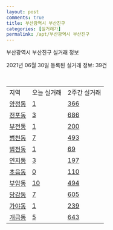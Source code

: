```yaml
---
layout: post
comments: true
title: 부산광역시 부산진구
categories: [실거래가]
permalink: /apt/부산광역시 부산진구
---
```


부산광역시 부산진구 실거래 정보

2021년 06월 30일 등록된 실거래 정보: 39건

<script type="text/javascript">
  google.charts.load('current', {'packages':['corechart']});
  google.charts.setOnLoadCallback(drawChart);

  function drawChart() {
    var data = google.visualization.arrayToDataTable([['거래일', '매매', '전월세', '전매'], ['21-02', 302, 471, 63], ['21-03', 403, 453, 38], ['21-04', 426, 381, 39], ['21-05', 476, 393, 127], ['21-06', 209, 301, 20]]);

    var options = {
      title: '최근 유형별 거래량 추이',
      legend: { position: 'bottom' }
    };

    var chart = new google.visualization.LineChart(document.getElementById('columnchart_material'));
    chart.draw(data, (options));
  }
</script>

<div id="columnchart_material" style="width: 95%; margin-left: -35px"></div>
<br>
<table class="sortable">
  <tr>
    <td>지역</td>
    <td>오늘 실거래</td>
    <td>2주간 실거래</td>
  </tr>

  
  <tr class="item">
    <td><a href="부산광역시 부산진구 양정동">양정동</a></td>
    <td><a href="부산광역시 부산진구 양정동">1</a></td>
    <td><a href="부산광역시 부산진구 양정동">366</a></td>
  </tr>
    

  <tr class="item">
    <td><a href="부산광역시 부산진구 전포동">전포동</a></td>
    <td><a href="부산광역시 부산진구 전포동">3</a></td>
    <td><a href="부산광역시 부산진구 전포동">686</a></td>
  </tr>
    

  <tr class="item">
    <td><a href="부산광역시 부산진구 부전동">부전동</a></td>
    <td><a href="부산광역시 부산진구 부전동">1</a></td>
    <td><a href="부산광역시 부산진구 부전동">200</a></td>
  </tr>
    

  <tr class="item">
    <td><a href="부산광역시 부산진구 범천동">범천동</a></td>
    <td><a href="부산광역시 부산진구 범천동">7</a></td>
    <td><a href="부산광역시 부산진구 범천동">493</a></td>
  </tr>
    

  <tr class="item">
    <td><a href="부산광역시 부산진구 범전동">범전동</a></td>
    <td><a href="부산광역시 부산진구 범전동">1</a></td>
    <td><a href="부산광역시 부산진구 범전동">69</a></td>
  </tr>
    

  <tr class="item">
    <td><a href="부산광역시 부산진구 연지동">연지동</a></td>
    <td><a href="부산광역시 부산진구 연지동">3</a></td>
    <td><a href="부산광역시 부산진구 연지동">197</a></td>
  </tr>
    

  <tr class="item">
    <td><a href="부산광역시 부산진구 초읍동">초읍동</a></td>
    <td><a href="부산광역시 부산진구 초읍동">0</a></td>
    <td><a href="부산광역시 부산진구 초읍동">110</a></td>
  </tr>
    

  <tr class="item">
    <td><a href="부산광역시 부산진구 부암동">부암동</a></td>
    <td><a href="부산광역시 부산진구 부암동">10</a></td>
    <td><a href="부산광역시 부산진구 부암동">494</a></td>
  </tr>
    

  <tr class="item">
    <td><a href="부산광역시 부산진구 당감동">당감동</a></td>
    <td><a href="부산광역시 부산진구 당감동">7</a></td>
    <td><a href="부산광역시 부산진구 당감동">605</a></td>
  </tr>
    

  <tr class="item">
    <td><a href="부산광역시 부산진구 가야동">가야동</a></td>
    <td><a href="부산광역시 부산진구 가야동">1</a></td>
    <td><a href="부산광역시 부산진구 가야동">239</a></td>
  </tr>
    

  <tr class="item">
    <td><a href="부산광역시 부산진구 개금동">개금동</a></td>
    <td><a href="부산광역시 부산진구 개금동">5</a></td>
    <td><a href="부산광역시 부산진구 개금동">643</a></td>
  </tr>
    


</table>


    